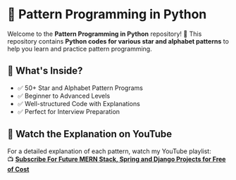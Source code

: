 # 📌 Pattern Programming in Python

Welcome to the **Pattern Programming in Python** repository! 🚀 This repository contains **Python codes for various star and alphabet patterns** to help you learn and practice pattern programming.
## 📜 What's Inside?
- ✅ 50+ Star and Alphabet Pattern Programs  
- ✅ Beginner to Advanced Levels  
- ✅ Well-structured Code with Explanations  
- ✅ Perfect for Interview Preparation  


## 🎥 Watch the Explanation on YouTube
For a detailed explanation of each pattern, watch my YouTube playlist:  
📺 **[Subscribe For Future MERN Stack, Spring and Django Projects for Free of Cost](https://www.youtube.com/@JobReadyCoderZ/playlists)**  





